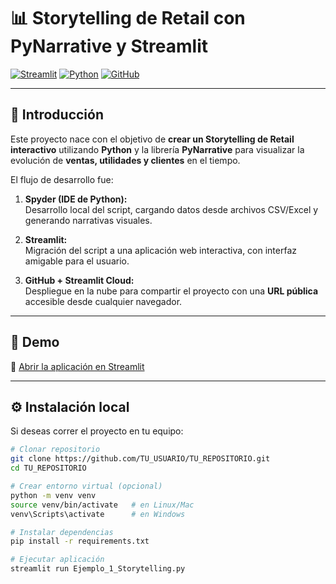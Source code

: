 # 📊 Storytelling de Retail con PyNarrative y Streamlit

[![Streamlit](https://img.shields.io/badge/Made%20with-Streamlit-FF4B4B?logo=streamlit&logoColor=white)](https://streamlit.io/)
[![Python](https://img.shields.io/badge/Python-3.9%2B-blue?logo=python&logoColor=white)](https://www.python.org/)
[![GitHub](https://img.shields.io/badge/Repo-GitHub-black?logo=github)](https://github.com/TU_USUARIO/TU_REPOSITORIO)

---

## 📌 Introducción  

Este proyecto nace con el objetivo de **crear un Storytelling de Retail interactivo** utilizando **Python** y la librería **PyNarrative** para visualizar la evolución de **ventas, utilidades y clientes** en el tiempo.  

El flujo de desarrollo fue:  

1. **Spyder (IDE de Python):**  
   Desarrollo local del script, cargando datos desde archivos CSV/Excel y generando narrativas visuales.  

2. **Streamlit:**  
   Migración del script a una aplicación web interactiva, con interfaz amigable para el usuario.  

3. **GitHub + Streamlit Cloud:**  
   Despliegue en la nube para compartir el proyecto con una **URL pública** accesible desde cualquier navegador.  

---

## 🚀 Demo  

🔗 [Abrir la aplicación en Streamlit](https://TU_APP.streamlit.app)  

---

## ⚙️ Instalación local  

Si deseas correr el proyecto en tu equipo:  

```bash
# Clonar repositorio
git clone https://github.com/TU_USUARIO/TU_REPOSITORIO.git
cd TU_REPOSITORIO

# Crear entorno virtual (opcional)
python -m venv venv
source venv/bin/activate   # en Linux/Mac
venv\Scripts\activate      # en Windows

# Instalar dependencias
pip install -r requirements.txt

# Ejecutar aplicación
streamlit run Ejemplo_1_Storytelling.py


